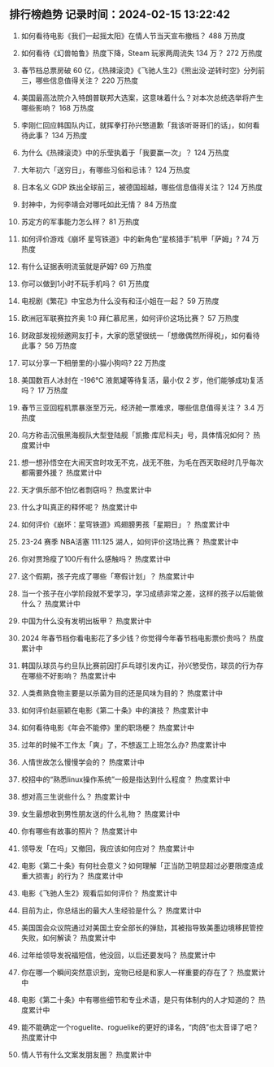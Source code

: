
## 排行榜趋势 记录时间：2024-02-15 13:22:42
  
  1. 如何看待电影《我们一起摇太阳》在情人节当天宣布撤档？ 488 万热度
    
  2. 如何看待《幻兽帕鲁》热度下降，Steam 玩家两周流失 134 万？ 272 万热度
    
  3. 春节档总票房破 60 亿，《热辣滚烫》《飞驰人生2》《熊出没·逆转时空》分列前三，哪些信息值得关注？ 220 万热度
    
  4. 美国最高法院介入特朗普联邦大选案，这意味着什么？对本次总统选举将产生哪些影响？ 168 万热度
    
  5. 李刚仁回应韩国队内讧，就挥拳打孙兴慜道歉「我该听哥哥们的话」，如何看待此事？ 134 万热度
    
  6. 为什么《热辣滚烫》中的乐莹执着于「我要赢一次」？ 124 万热度
    
  7. 大年初六「送穷日」，有哪些习俗和忌讳？ 124 万热度
    
  8. 日本名义 GDP 跌出全球前三，被德国超越，哪些信息值得关注？ 124 万热度
    
  9. 封神中，为何李靖会对哪吒如此无情？ 84 万热度
    
  10. 苏定方的军事能力怎么样？ 81 万热度
    
  11. 如何评价游戏《崩坏 星穹铁道》中的新角色“星核猎手”机甲「萨姆」? 74 万热度
    
  12. 有什么证据表明流萤就是萨姆? 69 万热度
    
  13. 你可以做到1小时不玩手机吗？ 61 万热度
    
  14. 电视剧《繁花》中宝总为什么没有和汪小姐在一起？ 59 万热度
    
  15. 欧洲冠军联赛拉齐奥 1:0 拜仁慕尼黑，如何评价这场比赛？ 57 万热度
    
  16. 财政部发视频邀网友打卡，大家的愿望很统一「想缴偶然所得税」，如何看待此事？ 56 万热度
    
  17. 可以分享一下相册里的小猫小狗吗? 22 万热度
    
  18. 美国数百人冰封在 -196℃ 液氮罐等待复活，最小仅 2 岁，他们能够成功复活吗？ 17 万热度
    
  19. 春节三亚回程机票暴涨至万元，经济舱一票难求，哪些信息值得关注？ 3.4 万热度
    
  20. 乌方称击沉俄黑海舰队大型登陆舰「凯撒·库尼科夫」号，具体情况如何？ 热度累计中
    
  21. 想一想孙悟空在大闹天宫时攻无不克，战无不胜，为毛在西天取经时几乎每次都需要外援？ 热度累计中
    
  22. 天才俱乐部不怕忆者剽窃吗？ 热度累计中
    
  23. 什么才叫真正的释怀呢？ 热度累计中
    
  24. 如何评价《崩坏：星穹铁道》鸡翅膀男孩「星期日」？ 热度累计中
    
  25. 23-24 赛季 NBA活塞 111:125 湖人，如何评价这场比赛？ 热度累计中
    
  26. 你对贾玲瘦了100斤有什么感触吗？ 热度累计中
    
  27. 这个假期，孩子完成了哪些「寒假计划」？ 热度累计中
    
  28. 当一个孩子在小学阶段就不爱学习，学习成绩非常之差，这样的孩子以后能做什么？ 热度累计中
    
  29. 中国为什么没有发明出板甲？ 热度累计中
    
  30. 2024 年春节档你看电影花了多少钱？你觉得今年春节档电影票价贵吗？ 热度累计中
    
  31. 韩国队球员与约旦队比赛前因打乒乓球引发内讧，孙兴慜受伤，球员的行为存在哪些不好影响？ 热度累计中
    
  32. 人类煮熟食物主要是以杀菌为目的还是风味为目的？ 热度累计中
    
  33. 如何评价赵丽颖在电影《第二十条》中的演技？ 热度累计中
    
  34. 如何看待电影《年会不能停》里的职场梗？ 热度累计中
    
  35. 过年的时候不工作太「爽」了，不想返工上班怎么办? 热度累计中
    
  36. 人情世故怎么慢慢学会的？ 热度累计中
    
  37. 校招中的“熟悉linux操作系统”一般是指达到什么程度？ 热度累计中
    
  38. 想对高三生说些什么？ 热度累计中
    
  39. 女生最想收到男性朋友送的什么礼物？ 热度累计中
    
  40. 你有哪些有故事的照片？ 热度累计中
    
  41. 领导发「在吗」又撤回，我应该如何应对？ 热度累计中
    
  42. 电影《第二十条》有何社会意义？如何理解「正当防卫明显超过必要限度造成重大损害」的行为？ 热度累计中
    
  43. 电影《飞驰人生2》观看后如何评价？ 热度累计中
    
  44. 目前为止，你总结出的最大人生经验是什么？ 热度累计中
    
  45. 美国国会众议院通过对美国土安全部长的弹劾，其被指导致美墨边境移民管控失败，如何解读？ 热度累计中
    
  46. 过年给领导发祝福短信，他没回，以后还要发吗？ 热度累计中
    
  47. 你在哪一个瞬间突然意识到，宠物已经是和家人一样重要的存在了？ 热度累计中
    
  48. 电影《第二十条》中有哪些细节和专业术语，是只有体制内的人才知道的？ 热度累计中
    
  49. 能不能确定一个roguelite、roguelike的更好的译名，“肉鸽”也太音译了吧？ 热度累计中
    
  50. 情人节有什么文案发朋友圈？ 热度累计中
    